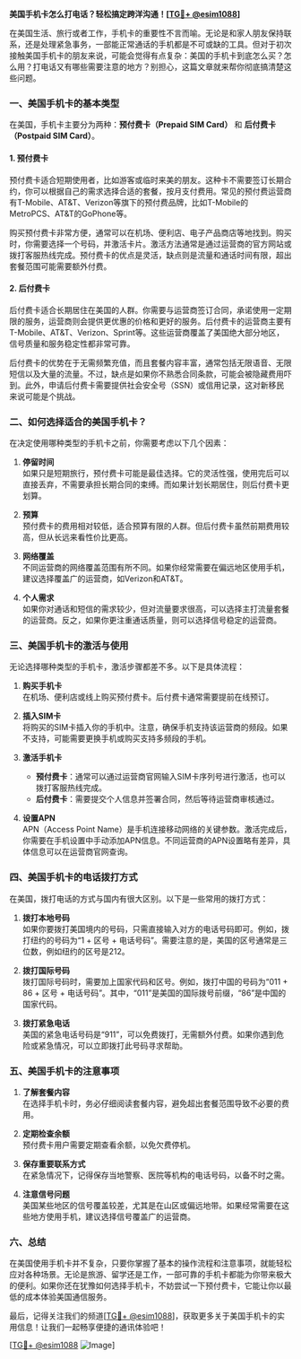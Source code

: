 **美国手机卡怎么打电话？轻松搞定跨洋沟通！[[TG💪+ @esim1088](https://t.me/s/esim1088)]**

在美国生活、旅行或者工作，手机卡的重要性不言而喻。无论是和家人朋友保持联系，还是处理紧急事务，一部能正常通话的手机都是不可或缺的工具。但对于初次接触美国手机卡的朋友来说，可能会觉得有点复杂：美国的手机卡到底怎么买？怎么用？打电话又有哪些需要注意的地方？别担心，这篇文章就来帮你彻底搞清楚这些问题。

### 一、美国手机卡的基本类型

在美国，手机卡主要分为两种：**预付费卡（Prepaid SIM Card）** 和 **后付费卡（Postpaid SIM Card）**。

#### 1. 预付费卡
预付费卡适合短期使用者，比如游客或临时来美的朋友。这种卡不需要签订长期合约，你可以根据自己的需求选择合适的套餐，按月支付费用。常见的预付费运营商有T-Mobile、AT&T、Verizon等旗下的预付费品牌，比如T-Mobile的MetroPCS、AT&T的GoPhone等。

购买预付费卡非常方便，通常可以在机场、便利店、电子产品商店等地找到。购买时，你需要选择一个号码，并激活卡片。激活方法通常是通过运营商的官方网站或拨打客服热线完成。预付费卡的优点是灵活，缺点则是流量和通话时间有限，超出套餐范围可能需要额外付费。

#### 2. 后付费卡
后付费卡适合长期居住在美国的人群。你需要与运营商签订合同，承诺使用一定期限的服务，运营商则会提供更优惠的价格和更好的服务。后付费卡的运营商主要有T-Mobile、AT&T、Verizon、Sprint等。这些运营商覆盖了美国绝大部分地区，信号质量和服务稳定性都非常可靠。

后付费卡的优势在于无需频繁充值，而且套餐内容丰富，通常包括无限语音、无限短信以及大量的流量。不过，缺点是如果你不熟悉合同条款，可能会被隐藏费用吓到。此外，申请后付费卡需要提供社会安全号（SSN）或信用记录，这对新移民来说可能是个挑战。

### 二、如何选择适合的美国手机卡？

在决定使用哪种类型的手机卡之前，你需要考虑以下几个因素：

1. **停留时间**  
   如果只是短期旅行，预付费卡可能是最佳选择。它的灵活性强，使用完后可以直接丢弃，不需要承担长期合同的束缚。而如果计划长期居住，则后付费卡更划算。

2. **预算**  
   预付费卡的费用相对较低，适合预算有限的人群。但后付费卡虽然前期费用较高，但从长远来看性价比更高。

3. **网络覆盖**  
   不同运营商的网络覆盖范围有所不同。如果你经常需要在偏远地区使用手机，建议选择覆盖广的运营商，如Verizon和AT&T。

4. **个人需求**  
   如果你对通话和短信的需求较少，但对流量要求很高，可以选择主打流量套餐的运营商。反之，如果你更注重通话质量，则可以选择信号稳定的运营商。

### 三、美国手机卡的激活与使用

无论选择哪种类型的手机卡，激活步骤都差不多。以下是具体流程：

1. **购买手机卡**  
   在机场、便利店或线上购买预付费卡。后付费卡通常需要提前在线预订。

2. **插入SIM卡**  
   将购买的SIM卡插入你的手机中。注意，确保手机支持该运营商的频段。如果不支持，可能需要更换手机或购买支持多频段的手机。

3. **激活手机卡**  
   - **预付费卡**：通常可以通过运营商官网输入SIM卡序列号进行激活，也可以拨打客服热线完成。
   - **后付费卡**：需要提交个人信息并签署合同，然后等待运营商审核通过。

4. **设置APN**  
   APN（Access Point Name）是手机连接移动网络的关键参数。激活完成后，你需要在手机设置中手动添加APN信息。不同运营商的APN设置略有差异，具体信息可以在运营商官网查询。

### 四、美国手机卡的电话拨打方式

在美国，拨打电话的方式与国内有很大区别。以下是一些常用的拨打方式：

1. **拨打本地号码**  
   如果你要拨打美国境内的号码，只需直接输入对方的电话号码即可。例如，拨打纽约的号码为“1 + 区号 + 电话号码”。需要注意的是，美国的区号通常是三位数，例如纽约的区号是212。

2. **拨打国际号码**  
   拨打国际号码时，需要加上国家代码和区号。例如，拨打中国的号码为“011 + 86 + 区号 + 电话号码”。其中，“011”是美国的国际拨号前缀，“86”是中国的国家代码。

3. **拨打紧急电话**  
   美国的紧急电话号码是“911”，可以免费拨打，无需额外付费。如果你遇到危险或紧急情况，可以立即拨打此号码寻求帮助。

### 五、美国手机卡的注意事项

1. **了解套餐内容**  
   在选择手机卡时，务必仔细阅读套餐内容，避免超出套餐范围导致不必要的费用。

2. **定期检查余额**  
   预付费卡用户需要定期查看余额，以免欠费停机。

3. **保存重要联系方式**  
   在紧急情况下，记得保存当地警察、医院等机构的电话号码，以备不时之需。

4. **注意信号问题**  
   美国某些地区的信号覆盖较差，尤其是在山区或偏远地带。如果经常需要在这些地方使用手机，建议选择信号覆盖广的运营商。

### 六、总结

在美国使用手机卡并不复杂，只要你掌握了基本的操作流程和注意事项，就能轻松应对各种场景。无论是旅游、留学还是工作，一部可靠的手机卡都能为你带来极大的便利。如果你还在犹豫如何选择手机卡，不妨尝试一下预付费卡，它能让你以最低的成本体验美国通信服务。

最后，记得关注我们的频道[[TG💪+ @esim1088](https://t.me/s/esim1088)]，获取更多关于美国手机卡的实用信息！让我们一起畅享便捷的通讯体验吧！

[[TG💪+ @esim1088](https://t.me/s/esim1088) ![Image](https://i.postimg.cc/4NQfJmqS/Snipaste-2025-05-13-00-14-12.png)]